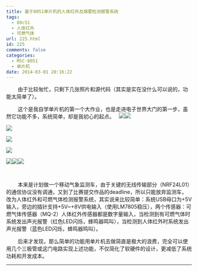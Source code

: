 ```yaml
---
title: 基于8051单片机的人体红外及烟雾检测报警系统
tags:
  - 89c51
  - 人体红外
  - 可燃气体
url: 225.html
id: 225
comments: false
categories:
  - MSC-8051
  - 单片机
date: 2014-03-01 20:16:22
---
```


        由于比较匆忙，只剩下几张照片和源代码（其实是实在没什么可以说的，功能太简单了）。

        这个是我自学单片机的第一个大作业，也是走进电子世界大门的第一步，虽然它功能不多，系统简单，却是我初心的起点。   ![](https://bookshiyi.oss-cn-qingdao.aliyuncs.com/photo/2014/03/89c51_MQ2_ir_buzz_1.jpg-w800_wm)![](https://bookshiyi.oss-cn-qingdao.aliyuncs.com/photo/2014/03/89c51_MQ2_ir_buzz_2.jpg-w800_wm)

![](https://bookshiyi.oss-cn-qingdao.aliyuncs.com/photo/2014/03/89c51_MQ2_ir_buzz_3.jpg-w800_wm)

![](https://bookshiyi.oss-cn-qingdao.aliyuncs.com/photo/2014/03/89c51_MQ2_ir_buzz_4.jpg-w800_wm)

![](https://bookshiyi.oss-cn-qingdao.aliyuncs.com/photo/2014/03/89c51_MQ2_ir_buzz_5.jpg-w800_wm)

![](https://bookshiyi.oss-cn-qingdao.aliyuncs.com/photo/2014/03/89c51_MQ2_ir_buzz_6.jpg-w800_wm)![](https://bookshiyi.oss-cn-qingdao.aliyuncs.com/photo/2014/03/89c51_MQ2_ir_buzz_7.jpg-w800_wm)![](https://bookshiyi.oss-cn-qingdao.aliyuncs.com/photo/2014/03/89c51_MQ2_ir_buzz_7.jpg-w800_wm)

 

        本来是计划做一个移动气象监测车，由于关键的无线传输部分（NRF24L01）的通信协议没有调通，又到了比赛提交作品的deadline，所以只能放弃监测车，改为人体红外和可燃气体检测报警系统，其实说来比较简单：系统USB母口为+5V输入，旁边的插针支持+5V~+8V供电输入（使用LM7805稳压），两个传感器：可燃气体传感器（MQ-2）人体红外传感器都是数字量输入，当检测到有可燃气体时系统发出声光报警（红色LED闪烁，蜂鸣器鸣叫），当检测到人体红外时系统发出声光报警（蓝色LED闪烁，蜂鸣器鸣叫）。

        后来才发现，那么简单的功能用单片机去做简直是极大的浪费，完全可以使用几个三极管或这门电路实现上述功能，不仅简化了软硬件的设计，更减低了系统功耗和开发成本。

* * *